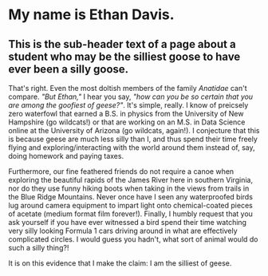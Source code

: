 # My name is Ethan Davis.
## This is the sub-header text of a page about a student who may be the silliest goose to have ever been a silly goose. 

That's right. Even the most doltish members of the family *Anatidae* can't compare. *"But Ethan,"* I hear you say, *"how can you be so certain that you are among the goofiest of geese?"*. It's simple, really. I know of preicsely zero waterfowl that earned a B.S. in physics from the University of New Hampshire (go wildcats!) or that are working on an M.S. in Data Science online at the University of Arizona (go wildcats, again!). I conjecture that this is because geese are much less silly than I, and thus spend their time freely flying and exploring/interacting with the world around them instead of, say, doing homework and paying taxes. 


Furthermore, our fine feathered friends do not require a canoe when exploring the beautiful rapids of the James River here in southern Virginia, nor do they use funny hiking boots when taking in the views from trails in the Blue Ridge Mountains. Never once have I seen any waterproofed birds lug around camera equipment to impart light onto chemical-coated pieces of acetate (medium format film forever!). Finally, I humbly request that you ask yourself if you have ever witnessed a bird spend their time watching very silly looking Formula 1 cars driving around in what are effectively complicated circles. I would guess you hadn't, what sort of animal would do such a silly thing?!

It is on this evidence that I make the claim: I am the silliest of geese. 

